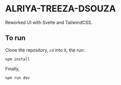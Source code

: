 # ALRIYA-TREEZA-DSOUZA

Reworked UI with Svelte and TailwindCSS.

## To run

Clone the repository, `cd` into it, the run: 


```bash
npm install
```

Finally,
```bash
npm run dev
```
